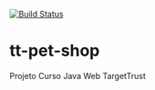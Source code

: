 [![Build Status](https://travis-ci.org/FabioCorreia/tt-pet-shop-1.svg)](https://travis-ci.org/FabioCorreia/tt-pet-shop-1)
# tt-pet-shop
Projeto Curso Java Web TargetTrust
